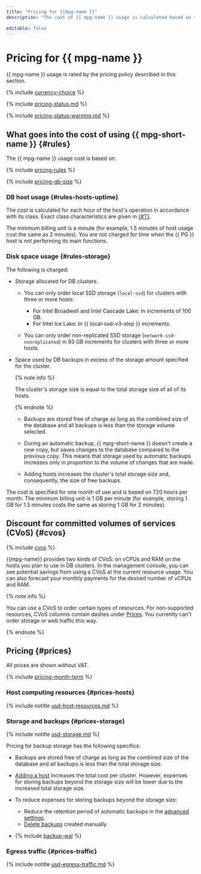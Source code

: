 ```yaml
---
title: "Pricing for {{mpg-name }}"
description: "The cost of {{ mpg-name }} usage is calculated based on the disk type and storage size, computing resources allocated to cluster hosts, the settings and number of backups, and the amount of outgoing traffic from {{ yandex-cloud }} to the internet."

editable: false
---
```


# Pricing for {{ mpg-name }}

{{ mpg-name }} usage is rated by the pricing policy described in this section.


{% include [currency-choice](../_includes/pricing/currency-choice.md) %}


{% include [pricing-status.md](../_includes/mdb/pricing-status.md) %}

{% include [pricing-status-warning.md](../_includes/mdb/pricing-status-warning.md) %}

## What goes into the cost of using {{ mpg-short-name }} {#rules}

The {{ mpg-name }} usage cost is based on:

{% include [pricing-rules](../_includes/mdb/pricing-rules.md) %}

{% include [pricing-gb-size](../_includes/pricing-gb-size.md) %}

### DB host usage {#rules-hosts-uptime}

The cost is calculated for each hour of the host's operation in accordance with its class. Exact class characteristics are given in [{#T}](concepts/instance-types.md).

The minimum billing unit is a minute (for example, 1.5 minutes of host usage cost the same as 2 minutes). You are not charged for time when the {{ PG }} host is not performing its main functions.

### Disk space usage {#rules-storage}

The following is charged:

* Storage allocated for DB clusters.

   
   * You can only order local SSD storage (`local-ssd`) for clusters with three or more hosts:
      * For Intel Broadwell and Intel Cascade Lake: In increments of 100 GB.
      * For Intel Ice Lake: In {{ local-ssd-v3-step }} increments.

   * You can only order non-replicated SSD storage (`network-ssd-nonreplicated`) in 93 GB increments for clusters with three or more hosts.


* Space used by DB backups in excess of the storage amount specified for the cluster.

   {% note info %}

   The cluster's storage size is equal to the total storage size of all of its hosts.

   {% endnote %}

   * Backups are stored free of charge as long as the combined size of the database and all backups is less than the storage volume selected.

   * During an automatic backup, {{ mpg-short-name }} doesn't create a new copy, but saves changes to the database compared to the previous copy. This means that storage used by automatic backups increases only in proportion to the volume of changes that are made.

   * Adding hosts increases the cluster's total storage size and, consequently, the size of free backups.

The cost is specified for one month of use and is based on 720 hours per month. The minimum billing unit is 1 GB per minute (for example, storing 1 GB for 1.5 minutes costs the same as storing 1 GB for 2 minutes).


## Discount for committed volumes of services (CVoS) {#cvos}

{% include [cvos](../_includes/mdb/cvos.md) %}

{{mpg-name}} provides two kinds of CVoS: on vCPUs and RAM on the hosts you plan to use in DB clusters. In the management console, you can see potential savings from using a CVoS at the current resource usage. You can also forecast your monthly payments for the desired number of vCPUs and RAM.

{% note info %}

You can use a CVoS to order certain types of resources. For non-supported resources, CVoS columns contain dashes under [Prices](#prices). You currently can't order storage or web traffic this way.

{% endnote %}


## Pricing {#prices}


All prices are shown without VAT.


{% include [pricing-month-term](../_includes/mdb/pricing-month-term.md) %}

### Host computing resources {#prices-hosts}





{% include notitle [usd-host-resources.md](../_pricing/managed-postgresql/usd-host-resources.md) %}




### Storage and backups {#prices-storage}





{% include notitle [usd-storage.md](../_pricing/managed-postgresql/usd-storage.md) %}




Pricing for backup storage has the following specifics:

* Backups are stored free of charge as long as the combined size of the database and all backups is less than the total storage size.

* [Adding a host](./operations/hosts#add) increases the total cost per cluster. However, expenses for storing backups beyond the storage size will be lower due to the increased total storage size.

* To reduce expenses for storing backups beyond the storage size:

   * Reduce the retention period of automatic backups in the [advanced settings](./operations/update#change-additional-settings).
   * [Delete backups](./operations/cluster-backups.md#delete) created manually.

* {% include [backup-wal](../_includes/mdb/mpg/backup-wal.md) %}

### Egress traffic {#prices-traffic}





{% include notitle [usd-egress-traffic.md](../_pricing/usd-egress-traffic.md) %}



